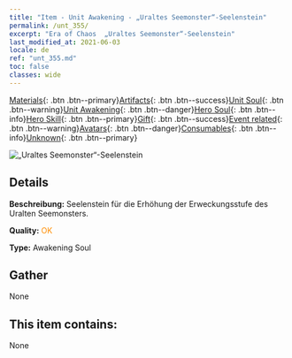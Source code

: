 ```yaml
---
title: "Item - Unit Awakening - „Uraltes Seemonster“-Seelenstein"
permalink: /unt_355/
excerpt: "Era of Chaos  „Uraltes Seemonster“-Seelenstein"
last_modified_at: 2021-06-03
locale: de
ref: "unt_355.md"
toc: false
classes: wide
---
```

 [Materials](/ItemsDE/){: .btn .btn--primary}[Artifacts](/ItemsDE/Artifacts/){: .btn .btn--success}[Unit Soul](/ItemsDE/UnitSoul/){: .btn .btn--warning}[Unit Awakening](/ItemsDE/UnitAwakening/){: .btn .btn--danger}[Hero Soul](/ItemsDE/HeroSoul/){: .btn .btn--info}[Hero Skill](/ItemsDE/HeroSkill/){: .btn .btn--primary}[Gift](/ItemsDE/Gift/){: .btn .btn--success}[Event related](/ItemsDE/Events/){: .btn .btn--warning}[Avatars](/ItemsDE/Avatars/){: .btn .btn--danger}[Consumables](/ItemsDE/Consumables/){: .btn .btn--info}[Unknown](/ItemsDE/Unknown/){: .btn .btn--primary}

 ![„Uraltes Seemonster“-Seelenstein](/images/u/tia_haiguai.jpg)

## Details
 **Beschreibung:** Seelenstein für die Erhöhung der Erweckungsstufe des Uralten Seemonsters.

 **Quality:** <span style="color: #FF8C00">OK</span>

 **Type:** Awakening Soul

## Gather

  None

## This item contains:

  None

